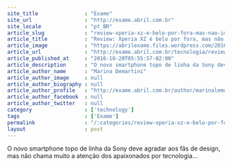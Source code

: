 ```yaml
---
site_title               : "Exame"
site_url                 : "http://exame.abril.com.br"
site_locale              : "pt_BR"
article_slug             : "review-xperia-xz-e-belo-por-fora-mas-nao-impressiona-por-dentro"
article_title            : "Review: Xperia XZ é belo por fora, mas não impressiona por dentro"
article_image            : "https://abrilexame.files.wordpress.com/2016/10/51.jpg?quality=70&strip=all&w=1024"
article_url              : "http://exame.abril.com.br/tecnologia/review-xperia-xz-e-belo-por-fora-mas-nao-impressiona-por-dentro/"
article_published_at     : "2016-10-20T05:55:57-02:00"
article_description      : "O novo smartphone topo de linha da Sony deve agradar aos fãs de design, mas não chama muito a atenção dos apaixonados por tecnologia..."
article_author_name      : "Marina Demartini"
article_author_image     : null
article_author_biography : null
article_author_profile   : "http://exame.abril.com.br/author/marinalemosdemartini/"
article_author_facebook  : null
article_author_twitter   : null
category                 : ['technology']
tags                     : ['Exame']
permalink                : "/:categories/review-xperia-xz-e-belo-por-fora-mas-nao-impressiona-por-dentro/"
layout                   : post
---
```


O novo smartphone topo de linha da Sony deve agradar aos fãs de design, mas não chama muito a atenção dos apaixonados por tecnologia...
